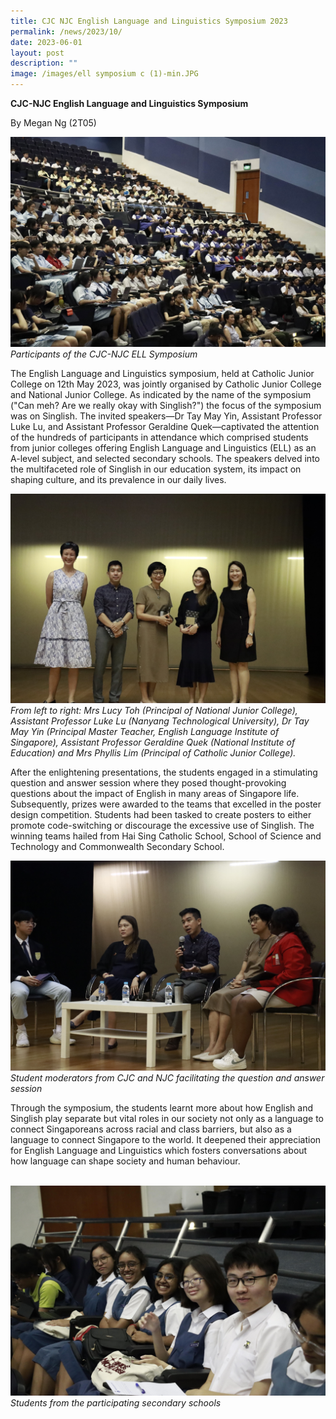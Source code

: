 ```yaml
---
title: CJC NJC English Language and Linguistics Symposium 2023
permalink: /news/2023/10/
date: 2023-06-01
layout: post
description: ""
image: /images/ell symposium c (1)-min.JPG
---
```

**CJC-NJC English Language and Linguistics Symposium**

By Megan Ng (2T05)

![](/images/ell%20symposium%20o-min.JPG)
_Participants of the CJC-NJC ELL Symposium_

The English Language and Linguistics symposium, held at Catholic Junior College on 12th May 2023, was jointly organised by Catholic Junior College and National Junior College. As indicated by the name of the symposium ("Can meh? Are we really okay with Singlish?") the focus of the symposium was on Singlish. The invited speakers—Dr Tay May Yin, Assistant Professor Luke Lu, and Assistant Professor Geraldine Quek—captivated the attention of the hundreds of participants in attendance which comprised students from junior colleges offering English Language and Linguistics (ELL) as an A-level subject, and selected secondary schools. The speakers delved into the multifaceted role of Singlish in our education system, its impact on shaping culture, and its prevalence in our daily lives. 

![](/images/ell%20symposium%20i-min.JPG)
_From left to right: Mrs Lucy Toh (Principal of National Junior College), Assistant Professor Luke Lu (Nanyang Technological University), Dr Tay May Yin (Principal Master Teacher, English Language Institute of Singapore), Assistant Professor Geraldine Quek (National Institute of Education) and Mrs Phyllis Lim (Principal of Catholic Junior College)._

After the enlightening presentations, the students engaged in a stimulating question and answer session where they posed thought-provoking questions about the impact of English in many areas of Singapore life. Subsequently, prizes were awarded to the teams that excelled in the poster design competition. Students had been tasked to create posters to either promote code-switching or discourage the excessive use of Singlish. The winning teams hailed from Hai Sing Catholic School, School of Science and Technology and Commonwealth Secondary School. 

![](/images/ell%20symposium%20c%20(1)-min.JPG)
_Student moderators from CJC and NJC facilitating the question and answer session_

Through the symposium, the students learnt more about how English and Singlish play separate but vital roles in our society not only as a language to connect Singaporeans across racial and class barriers, but also as a language to connect Singapore to the world. It deepened their appreciation for English Language and Linguistics which fosters conversations about how language can shape society and human behaviour.

 
![](/images/ell%20symposium%20d-min.JPG)
_Students from the participating secondary schools_